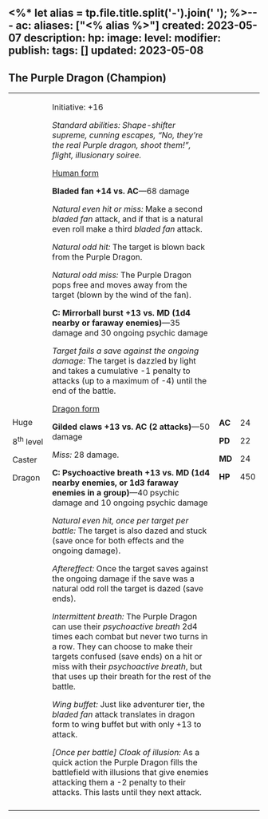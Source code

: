 <%* let alias = tp.file.title.split('-').join(' '); %>---
ac: 
aliases: ["<% alias %>"]
created: 2023-05-07
description: 
hp: 
image: 
level: 
modifier: 
publish: 
tags: []
updated: 2023-05-08
---

## The Purple Dragon (Champion)

<table>
<colgroup>
<col style="width: 16%" />
<col style="width: 71%" />
<col style="width: 5%" />
<col style="width: 6%" />
</colgroup>
<tbody>
<tr class="odd">
<td><p>Huge</p>
<p>8<sup>th</sup> level</p>
<p>Caster</p>
<p>Dragon</p></td>
<td><p>Initiative: +16</p>
<p><em>Standard abilities: Shape-shifter supreme, cunning escapes, “No,
they’re the real Purple dragon, shoot them!”, flight, illusionary
soiree.</em></p>
<p><u>Human form</u></p>
<p><strong>Bladed fan +14 vs. AC</strong>—68 damage</p>
<p><em>Natural even hit or miss:</em> Make a second <em>bladed fan</em>
attack, and if that is a natural even roll make a third <em>bladed
fan</em> attack.</p>
<p><em>Natural odd hit:</em> The target is blown back from the Purple
Dragon.</p>
<p><em>Natural odd miss:</em> The Purple Dragon pops free and moves away
from the target (blown by the wind of the fan).</p>
<p><strong>C: Mirrorball burst +13 vs. MD (1d4 nearby or faraway
enemies)</strong>—35 damage and 30 ongoing psychic damage</p>
<p><em>Target fails a save against the ongoing damage:</em> The target
is dazzled by light and takes a cumulative -1 penalty to attacks (up to
a maximum of -4) until the end of the battle.</p>
<p><u>Dragon form</u></p>
<p><strong>Gilded claws +13 vs. AC (2 attacks)</strong>—50 damage</p>
<p><em>Miss:</em> 28 damage.</p>
<p><strong>C: Psychoactive breath +13 vs. MD (1d4 nearby enemies, or 1d3
faraway enemies in a group)</strong>—40 psychic damage and 10 ongoing
psychic damage</p>
<p><em>Natural even hit, once per target per battle:</em> The target is
also dazed and stuck (save once for both effects and the ongoing
damage).</p>
<p><em>Aftereffect:</em> Once the target saves against the ongoing
damage if the save was a natural odd roll the target is dazed (save
ends).</p>
<p><em>Intermittent breath:</em> The Purple Dragon can use their
<em>psychoactive breath</em> 2d4 times each combat but never two turns
in a row. They can choose to make their targets confused (save ends) on
a hit or miss with their <em>psychoactive breath</em>, but that uses up
their breath for the rest of the battle.</p>
<p><em>Wing buffet:</em> Just like adventurer tier, the <em>bladed
fan</em> attack translates in dragon form to wing buffet but with only
+13 to attack.</p>
<p><em>[Once per battle] Cloak of illusion:</em> As a quick action the
Purple Dragon fills the battlefield with illusions that give enemies
attacking them a -2 penalty to their attacks. This lasts until they next
attack.</p></td>
<td><p><strong>AC</strong></p>
<p><strong>PD</strong></p>
<p><strong>MD</strong></p>
<p><strong>HP</strong></p></td>
<td><p>24</p>
<p>22</p>
<p>24</p>
<p>450</p></td>
</tr>
<tr class="even">
<td></td>
<td></td>
<td></td>
<td></td>
</tr>
</tbody>
</table>
